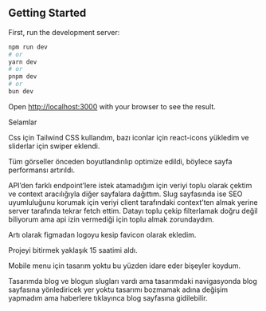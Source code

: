 ## Getting Started

First, run the development server:

```bash
npm run dev
# or
yarn dev
# or
pnpm dev
# or
bun dev
```

Open [http://localhost:3000](http://localhost:3000) with your browser to see the result.

Selamlar

Css için Tailwind CSS kullandım, bazı iconlar için react-icons yükledim ve sliderlar için swiper eklendi.

Tüm görseller önceden boyutlandırılıp optimize edildi, böylece sayfa performansı artırıldı.

API’den farklı endpoint’lere istek atamadığım için veriyi toplu olarak çektim ve context aracılığıyla diğer sayfalara dağıttım.
Slug sayfasında ise SEO uyumluluğunu korumak için veriyi client tarafındaki context’ten almak yerine server tarafında tekrar fetch ettim. Datayı toplu çekip filterlamak doğru değil biliyorum ama api izin vermediği için toplu almak zorundaydım.

Artı olarak figmadan logoyu kesip favicon olarak ekledim.

Projeyi bitirmek yaklaşık 15 saatimi aldı.

Mobile menu için tasarım yoktu bu yüzden idare eder bişeyler koydum.

Tasarımda blog ve blogun slugları vardı ama tasarımdaki navigasyonda blog sayfasına yönlediricek yer yoktu tasarımı bozmamak adına değişim yapmadım ama haberlere tıklayınca blog sayfasına gidilebilir.
